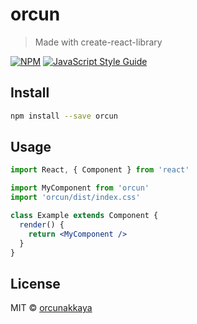 # orcun

> Made with create-react-library

[![NPM](https://img.shields.io/npm/v/orcun.svg)](https://www.npmjs.com/package/orcun) [![JavaScript Style Guide](https://img.shields.io/badge/code_style-standard-brightgreen.svg)](https://standardjs.com)

## Install

```bash
npm install --save orcun
```

## Usage

```jsx
import React, { Component } from 'react'

import MyComponent from 'orcun'
import 'orcun/dist/index.css'

class Example extends Component {
  render() {
    return <MyComponent />
  }
}
```

## License

MIT © [orcunakkaya](https://github.com/orcunakkaya)
